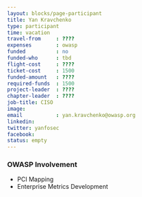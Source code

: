 ```yaml
---
layout: blocks/page-participant
title: Yan Kravchenko
type: participant
time: vacation
travel-from     : ????
expenses        : owasp
funded          : no
funded-who      : tbd
flight-cost     : ????
ticket-cost     : 1500
funded-amount   : ????
required-funds  : 1500
project-leader  : ????
chapter-leader  : ????
job-title: CISO
image: 
email           : yan.kravchenko@owasp.org
linkedin:
twitter: yanfosec
facebook:
status: empty
---
```


### OWASP Involvement

* PCI Mapping
* Enterprise Metrics Development
